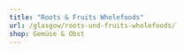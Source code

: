 ```yaml
---
title: "Roots & Fruits Wholefoods"
url: /glasgow/roots-und-fruits-wholefoods/
shop: Gemüse & Obst
---
```

